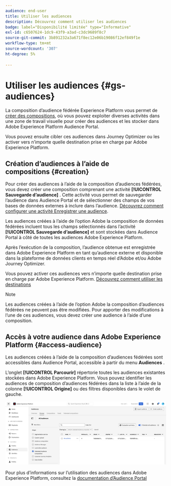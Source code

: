 ```yaml
---
audience: end-user
title: Utiliser les audiences
description: Découvrez comment utiliser les audiences
badge: label="Disponibilité limitée" type="Informative"
exl-id: c6507624-1dc9-43f9-a3ad-c3dc9689f8c7
source-git-commit: 3b891232a3a671f8ec12e06b19086f12ef849f1e
workflow-type: tm+mt
source-wordcount: '307'
ht-degree: 5%

---
```


# Utiliser les audiences {#gs-audiences}

La composition d’audience fédérée Experience Platform vous permet de [créer des compositions](../compositions/gs-compositions.md), où vous pouvez exploiter diverses activités dans une zone de travail visuelle pour créer des audiences et les stocker dans Adobe Experience Platform Audience Portal.

Vous pouvez ensuite cibler ces audiences dans Journey Optimizer ou les activer vers n’importe quelle destination prise en charge par Adobe Experience Platform.

## Création d’audiences à l’aide de compositions {#creation}

Pour créer des audiences à l’aide de la composition d’audiences fédérées, vous devez créer une composition comprenant une activité **[!UICONTROL Sauvegarde d’audience]** . Cette activité vous permet de sauvegarder l’audience dans Audience Portal et de sélectionner des champs de vos bases de données externes à inclure dans l’audience. [Découvrez comment configurer une activité Enregistrer une audience](../compositions/activities/save-audience.md).

Les audiences créées à l’aide de l’option Adobe la composition de données fédérées incluent tous les champs sélectionnés dans l’activité **[!UICONTROL Sauvegarde d’audience]** et sont stockées dans Audience Portal à côté de toutes les audiences Adobe Experience Platform.

Après l’exécution de la composition, l’audience obtenue est enregistrée dans Adobe Experience Platform en tant qu’audience externe et disponible dans la plateforme de données clients en temps réel d’Adobe et/ou Adobe Journey Optimizer.

Vous pouvez activer ces audiences vers n’importe quelle destination prise en charge par Adobe Experience Platform. [Découvrez comment utiliser les destinations](https://experienceleague.adobe.com/en/docs/experience-platform/destinations/home)

>[!NOTE]
>
>Les audiences créées à l’aide de l’option Adobe la composition d’audiences fédérées ne peuvent pas être modifiées. Pour apporter des modifications à l’une de ces audiences, vous devez créer une audience à l’aide d’une composition.

## Accès à votre audience dans Adobe Experience Platform {#access-audience}

Les audiences créées à l’aide de la composition d’audiences fédérées sont accessibles dans Audience Portal, accessible à partir du menu **Audiences** .

L’onglet **[!UICONTROL Parcourir]** répertorie toutes les audiences existantes stockées dans Adobe Experience Platform. Vous pouvez identifier les audiences de composition d’audiences fédérées dans la liste à l’aide de la colonne **[!UICONTROL Origine]** ou des filtres disponibles dans le volet de gauche.

![](assets/audiences-list.png)

Pour plus d’informations sur l’utilisation des audiences dans Adobe Experience Platform, consultez la [documentation d’Audience Portal](https://experienceleague.adobe.com/en/docs/experience-platform/segmentation/ui/audience-portal)

<!-- add link to this donc once published: https://jira.corp.adobe.com/browse/PLAT-198674-->